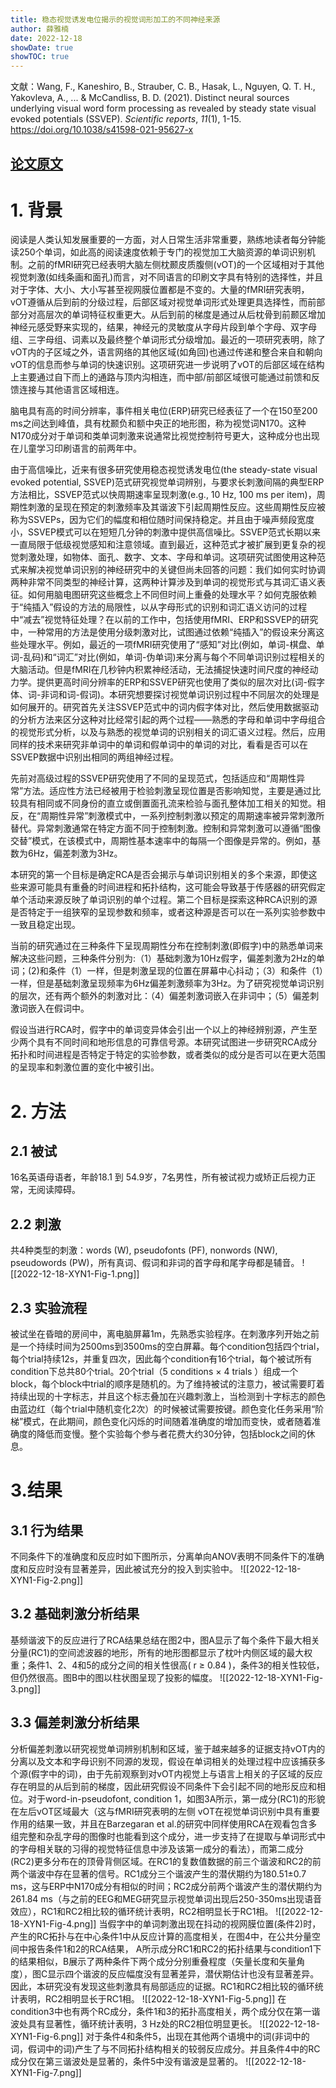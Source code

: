 ```yaml
---
title: 稳态视觉诱发电位揭示的视觉词形加工的不同神经来源
author: 薛雅楠
date: 2022-12-18
showDate: true
showTOC: true
---
```

文献：Wang, F., Kaneshiro, B., Strauber, C. B., Hasak, L., Nguyen, Q. T. H., Yakovleva, A., ... & McCandliss, B. D. (2021). Distinct neural sources underlying visual word form processing as revealed by steady state visual evoked potentials (SSVEP). _Scientific reports_, _11_(1), 1-15.
https://doi.org/10.1038/s41598-021-95627-x
## [论文原文](../Source_Files/2022-11-18-XYN1.Pdf)
# 1. 背景
阅读是人类认知发展重要的一方面，对人日常生活非常重要，熟练地读者每分钟能读250个单词，如此高的阅读速度依赖于专门的视觉加工大脑资源的单词识别机制。之前的fMRI研究已经表明大脑左侧枕颞皮质腹侧(vOT)的一个区域相对于其他视觉刺激(如线条画和面孔)而言，对不同语言的印刷文字具有特别的选择性，并且对于字体、大小、大小写甚至视网膜位置都是不变的。大量的fMRI研究表明，vOT遵循从后到前的分级过程，后部区域对视觉单词形式处理更具选择性，而前部部分对高层次的单词特征权重更大。从后到前的梯度是通过从后枕骨到前颞区增加神经元感受野来实现的，结果，神经元的灵敏度从字母片段到单个字母、双字母组、三字母组、词素以及最终整个单词形式分级增加。最近的一项研究表明，除了vOT内的子区域之外，语言网络的其他区域(如角回)也通过传递和整合来自和朝向vOT的信息而参与单词的快速识别。这项研究进一步说明了vOT的后部区域在结构上主要通过自下而上的通路与顶内沟相连，而中部/前部区域很可能通过前馈和反馈连接与其他语言区域相连。

脑电具有高的时间分辨率，事件相关电位(ERP)研究已经表征了一个在150至200 ms之间达到峰值，具有枕颞负和额中央正的地形图，称为视觉词N170。这种N170成分对于单词和类单词刺激来说通常比视觉控制符号更大，这种成分也出现在儿童学习印刷语言的前两年中。

由于高信噪比，近来有很多研究使用稳态视觉诱发电位(the steady-state visual evoked potential, SSVEP)范式研究视觉单词辨别，与要求长刺激间隔的典型ERP方法相比，SSVEP范式以快周期速率呈现刺激(e.g., 
10 Hz, 100 ms per item)，周期性刺激的呈现在预定的刺激频率及其谐波下引起周期性反应。这些周期性反应被称为SSVEPs，因为它们的幅度和相位随时间保持稳定。并且由于噪声频段宽度小，SSVEP模式可以在短短几分钟的刺激中提供高信噪比。SSVEP范式长期以来一直局限于低级视觉感知和注意领域。直到最近，这种范式才被扩展到更复杂的视觉刺激处理，如物体、面孔、数字、文本、字母和单词。这项研究试图使用这种范式来解决视觉单词识别的神经研究中的关键但尚未回答的问题：我们如何实时协调两种非常不同类型的神经计算，这两种计算涉及到单词的视觉形式与其词汇语义表征。如何用脑电图研究这些概念上不同但时间上重叠的处理水平？如何克服依赖于“纯插入”假设的方法的局限性，以从字母形式的识别和词汇语义访问的过程中“减去”视觉特征处理？在以前的工作中，包括使用fMRI、ERP和SSVEP的研究中，一种常用的方法是使用分级刺激对比，试图通过依赖“纯插入”的假设来分离这些处理水平。例如，最近的一项fMRI研究使用了“感知”对比(例如，单词-棋盘、单词-乱码)和“词汇”对比(例如，单词-伪单词)来分离与每个不同单词识别过程相关的大脑活动。但是fMRI在几秒钟内积累神经活动，无法捕捉快速时间尺度的神经动力学。提供更高时间分辨率的ERP和SSVEP研究也使用了类似的层次对比(词-假字体、词-非词和词-假词)。本研究想要探讨视觉单词识别过程中不同层次的处理是如何展开的。研究首先关注SSVEP范式中的词内假字体对比，然后使用数据驱动的分析方法来区分这种对比经常引起的两个过程——熟悉的字母和单词中字母组合的视觉形式分析，以及与熟悉的视觉单词的识别相关的词汇语义过程。然后，应用同样的技术来研究非单词中的单词和假单词中的单词的对比，看看是否可以在SSVEP数据中识别出相同的两组神经过程。

先前对高级过程的SSVEP研究使用了不同的呈现范式，包括适应和“周期性异常”方法。适应性方法已经被用于检验刺激呈现位置是否影响知觉，主要是通过比较具有相同或不同身份的直立或倒置面孔流来检验与面孔整体加工相关的知觉。相反，在“周期性异常”刺激模式中，一系列控制刺激以预定的周期速率被异常刺激所替代。异常刺激通常在特定方面不同于控制刺激。控制和异常刺激可以遵循“图像交替”模式，在该模式中，周期性基本速率中的每隔一个图像是异常的。例如，基数为6Hz，偏差刺激为3Hz。

本研究的第一个目标是确定RCA是否会揭示与单词识别相关的多个来源，即使这些来源可能具有重叠的时间进程和拓扑结构，这可能会导致基于传感器的研究假定单个活动来源反映了单词识别的单个过程。第二个目标是探索这种RCA识别的源是否特定于一组狭窄的呈现参数和频率，或者这种源是否可以在一系列实验参数中一致且稳定出现。

当前的研究通过在三种条件下呈现周期性分布在控制刺激(即假字)中的熟悉单词来解决这些问题，三种条件分别为:（1）基础刺激为10Hz假字，偏差刺激为2Hz的单词；(2)和条件（1）一样，但是刺激呈现的位置在屏幕中心抖动；（3）和条件（1）一样，但是基础刺激呈现频率为6Hz偏差刺激频率为3Hz。为了研究视觉单词识别的层次，还有两个额外的刺激对比：（4）偏差刺激词嵌入在非词中；（5）偏差刺激词嵌入在假词中。

假设当进行RCA时，假字中的单词变异体会引出一个以上的神经辨别源，产生至少两个具有不同时间和地形信息的可靠信号源。本研究试图进一步研究RCA成分拓扑和时间进程是否特定于特定的实验参数，或者类似的成分是否可以在更大范围的呈现率和刺激位置的变化中被引出。
# 2. 方法
## 2.1 被试
16名英语母语者，年龄18.1 到 54.9岁，7名男性，所有被试视力或矫正后视力正常，无阅读障碍。
## 2.2 刺激
共4种类型的刺激：words (W), pseudofonts (PF), nonwords (NW), pseudowords (PW)，所有真词、假词和非词的首字母和尾字母都是辅音。
![[2022-12-18-XYN1-Fig-1.png]]
## 2.3 实验流程
被试坐在昏暗的房间中，离电脑屏幕1m，先熟悉实验程序。在刺激序列开始之前是一个持续时间为2500ms到3500ms的空白屏幕。每个condition包括四个trial，每个trial持续12s，并重复四次，因此每个condition有16个trial，每个被试所有condition下总共80个trial。20个trial（5 conditions × 4 trials ）组成一个block，每个block中trial的顺序是随机的。为了维持被试的注意力，被试需要盯着持续出现的十字标志，并且这个标志叠加在兴趣刺激上，当检测到十字标志的颜色由蓝边红（每个trial中随机变化2次）的时候被试需要按键。颜色变化任务采用“阶梯”模式，在此期间，颜色变化闪烁的时间随着准确度的增加而变快，或者随着准确度的降低而变慢。整个实验每个参与者花费大约30分钟，包括block之间的休息。
# 3.结果
## 3.1 行为结果
不同条件下的准确度和反应时如下图所示，分离单向ANOV表明不同条件下的准确度和反应时没有显著差异，因此被试充分的投入到实验中。
![[2022-12-18-XYN1-Fig-2.png]]
## 3.2 基础刺激分析结果
基频谐波下的反应进行了RCA结果总结在图2中，图A显示了每个条件下最大相关分量(RC1)的空间滤波器的地形，所有的地形图都显示了枕叶内侧区域的最大权重；条件1、2、4和5的成分之间的相关性很高( r ≥ 0.84 )，条件3的相关性较低，但仍然很高。图B中的图以柱状图呈现了投影的幅度。
![[2022-12-18-XYN1-Fig-3.png]]
## 3.3 偏差刺激分析结果
分析偏差刺激以研究视觉单词辨别机制和区域，鉴于越来越多的证据支持vOT内的分离以及文本和字母识别不同源的发现，假设在单词相关的处理过程中应该捕获多个源(假字中的词)，由于先前观察到对vOT内视觉上与语言上相关的子区域的反应存在明显的从后到前的梯度，因此研究假设不同条件下会引起不同的地形反应和相位。对于word-in-pseudofont, condition 1，如图3A所示，第一成分(RC1)的形貌在左后vOT区域最大（这与fMRI研究表明的左侧 vOT在视觉单词识别中具有重要作用的结果一致，并且在Barzegaran et al.的研究中同样使用RCA在观看包含多组完整和杂乱字母的图像时也能看到这个成分，进一步支持了在提取与单词形式中的字母相关联的习得的视觉特征信息中涉及该第一成分的看法），而第二成分(RC2)更多分布在的顶骨背侧区域。在RC1的复数值数据的前三个谐波和RC2的前两个谐波中存在显著的信号。RC1成分三个谐波产生的潜伏期约为180.51±0.7 ms，这与ERP中N170成分有相似的时间；RC2成分前两个谐波产生的潜伏期约为261.84 ms（与之前的EEG和MEG研究显示视觉单词出现后250-350ms出现语音效应），RC1和RC2相比较的循环统计表明，RC2相明显长于RC1相。
![[2022-12-18-XYN1-Fig-4.png]]
当假字中的单词刺激出现在抖动的视网膜位置(条件2)时，产生的RC拓扑与在中心条件1中从反应计算的高度相关，在图4中，在公共分量空间中报告条件1和2的RCA结果， A所示成分RC1和RC2的拓扑结果与condition1下的结果相似，B展示了两种条件下两个成分分别重叠程度（矢量长度和矢量角度），图C显示四个谐波的反应幅度没有显著差异，潜伏期估计也没有显著差异。因此，本研究没有发现这些刺激具有局部适应的证据。RC1和RC2相比较的循环统计表明，RC2相明显长于RC1相。
![[2022-12-18-XYN1-Fig-5.png]]
在condition3中也有两个RC成分，条件1和3的拓扑高度相关，两个成分仅在第一谐波处具有显著性，循环统计表明，3 Hz处的RC2相位明显更长。
![[2022-12-18-XYN1-Fig-6.png]]
对于条件4和条件5，出现在其他两个语境中的词(非词中的词，假词中的词)产生了与不同拓扑结构相关的较弱反应成分。并且条件4中的RC成分仅在第三谐波处是显著的，条件5中没有谐波是显著的。
![[2022-12-18-XYN1-Fig-7.png]]
